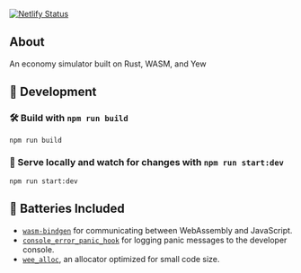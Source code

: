 [![Netlify Status](https://api.netlify.com/api/v1/badges/[YOUR_KEY_HERE]/deploy-status)](https://app.netlify.com/sites/yew-micromassive/deploys)

## About

An economy simulator built on Rust, WASM, and Yew

## 🚴 Development

### 🛠️ Build with `npm run build`

```
npm run build
```

### 🔬 Serve locally and watch for changes with `npm run start:dev`

```
npm run start:dev
```


## 🔋 Batteries Included

* [`wasm-bindgen`](https://github.com/rustwasm/wasm-bindgen) for communicating
  between WebAssembly and JavaScript.
* [`console_error_panic_hook`](https://github.com/rustwasm/console_error_panic_hook)
  for logging panic messages to the developer console.
* [`wee_alloc`](https://github.com/rustwasm/wee_alloc), an allocator optimized
  for small code size.
